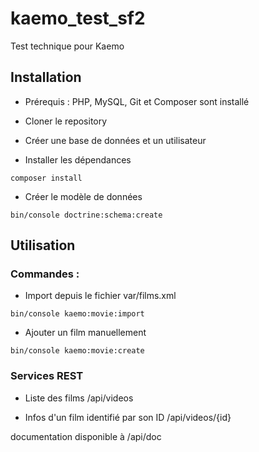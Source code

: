 # kaemo_test_sf2
Test technique pour Kaemo

## Installation
+ Prérequis : PHP, MySQL, Git et Composer sont installé
+ Cloner le repository
+ Créer une base de données et un utilisateur

+ Installer les dépendances
```
composer install
```

+ Créer le modèle de données
```
bin/console doctrine:schema:create
```



## Utilisation
### Commandes :
+ Import depuis le fichier var/films.xml 
```
bin/console kaemo:movie:import
```
+ Ajouter un film manuellement
```
bin/console kaemo:movie:create
```

### Services REST

+ Liste des films 
/api/videos

+ Infos d'un film identifié par son ID
/api/videos/{id}

documentation disponible à /api/doc

